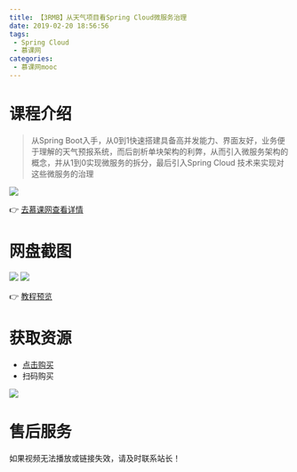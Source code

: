 ```yaml
---
title: 【3RMB】从天气项目看Spring Cloud微服务治理
date: 2019-02-20 18:56:56
tags:
 - Spring Cloud
 - 慕课网
categories:
 - 慕课网mooc
---
```

# 课程介绍
> 从Spring Boot入手，从0到1快速搭建具备高并发能力、界面友好，业务便于理解的天气预报系统，而后剖析单块架构的利弊，从而引入微服务架构的概念，并从1到0实现微服务的拆分，最后引入Spring Cloud 技术来实现对这些微服务的治理

![](https://i.loli.net/2019/02/20/5c6d3872d6e59.png)

<!-- more -->

👉 [去慕课网查看详情](https://coding.imooc.com/class/177.html)

# 网盘截图
![](https://i.loli.net/2019/02/20/5c6d3872bb46e.png)
![](https://i.loli.net/2019/02/20/5c6d3872b3d61.png)

👉 [教程预览](https://pan.baidu.com/s/16S_oC9R2OlYjUd8iMHqulA)

# 获取资源
- [点击购买](http://t.cn/EV1oMhN)
- 扫码购买

![](https://i.loli.net/2019/02/20/5c6d3872940fa.png)

# 售后服务

如果视频无法播放或链接失效，请及时联系站长！
